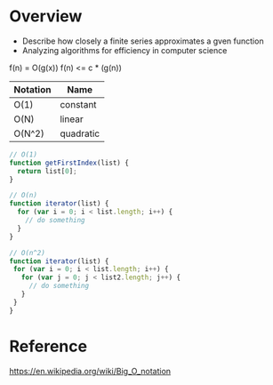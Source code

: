 # Overview

- Describe how closely a finite series approximates a gven function
- Analyzing algorithms for efficiency in computer science

f(n) = O(g(x))
f(n) <= c * (g(n))

|Notation|Name|
|---|---|
|O(1)|constant|
|O(N)|linear|
|O(N^2)|quadratic|

```js
// O(1)
function getFirstIndex(list) {
  return list[0];
}

// O(n)
function iterator(list) {
  for (var i = 0; i < list.length; i++) {
    // do something
  } 
}

// O(n^2)
function iterator(list) {
 for (var i = 0; i < list.length; i++) {
   for (var j = 0; j < list2.length; j++) {
     // do something
   }
 }
}
```

# Reference

https://en.wikipedia.org/wiki/Big_O_notation